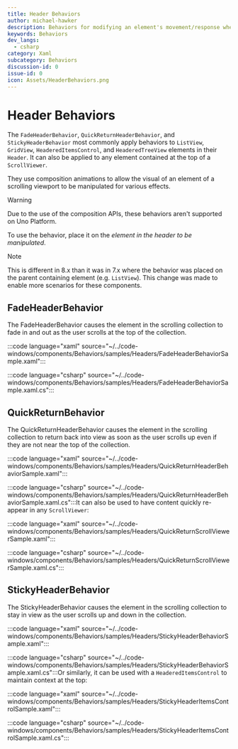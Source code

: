 ```yaml
---
title: Header Behaviors
author: michael-hawker
description: Behaviors for modifying an element's movement/response when scrolling within a ScrollViewer.
keywords: Behaviors
dev_langs:
  - csharp
category: Xaml
subcategory: Behaviors
discussion-id: 0
issue-id: 0
icon: Assets/HeaderBehaviors.png
---
```


# Header Behaviors

The `FadeHeaderBehavior`, `QuickReturnHeaderBehavior`, and `StickyHeaderBehavior` most commonly apply behaviors to `ListView`, `GridView`, `HeaderedItemsControl`, and `HeaderedTreeView` elements in their `Header`. It can also be applied to any element contained at the top of a `ScrollViewer`.

They use composition animations to allow the visual of an element of a scrolling viewport to be manipulated for various effects.

> [!WARNING]
> Due to the use of the composition APIs, these behaviors aren't supported on Uno Platform.

To use the behavior, place it on the _element in the header to be manipulated_.

> [!NOTE]
> This is different in 8.x than it was in 7.x where the behavior was placed on the parent containing element (e.g. `ListView`).
> This change was made to enable more scenarios for these components.

## FadeHeaderBehavior

The FadeHeaderBehavior causes the element in the scrolling collection to fade in and out as the user scrolls at the top of the collection.

:::code language="xaml" source="~/../code-windows/components/Behaviors/samples/Headers/FadeHeaderBehaviorSample.xaml":::

:::code language="csharp" source="~/../code-windows/components/Behaviors/samples/Headers/FadeHeaderBehaviorSample.xaml.cs":::

## QuickReturnBehavior

The QuickReturnHeaderBehavior causes the element in the scrolling collection to return back into view as soon as the user scrolls up even if they are not near the top of the collection.

:::code language="xaml" source="~/../code-windows/components/Behaviors/samples/Headers/QuickReturnHeaderBehaviorSample.xaml":::

:::code language="csharp" source="~/../code-windows/components/Behaviors/samples/Headers/QuickReturnHeaderBehaviorSample.xaml.cs":::It can also be used to have content quickly re-appear in any `ScrollViewer`:

:::code language="xaml" source="~/../code-windows/components/Behaviors/samples/Headers/QuickReturnScrollViewerSample.xaml":::

:::code language="csharp" source="~/../code-windows/components/Behaviors/samples/Headers/QuickReturnScrollViewerSample.xaml.cs":::

## StickyHeaderBehavior

The StickyHeaderBehavior causes the element in the scrolling collection to stay in view as the user scrolls up and down in the collection.

:::code language="xaml" source="~/../code-windows/components/Behaviors/samples/Headers/StickyHeaderBehaviorSample.xaml":::

:::code language="csharp" source="~/../code-windows/components/Behaviors/samples/Headers/StickyHeaderBehaviorSample.xaml.cs":::Or similarly, it can be used with a `HeaderedItemsControl` to maintain context at the top:

:::code language="xaml" source="~/../code-windows/components/Behaviors/samples/Headers/StickyHeaderItemsControlSample.xaml":::

:::code language="csharp" source="~/../code-windows/components/Behaviors/samples/Headers/StickyHeaderItemsControlSample.xaml.cs":::
